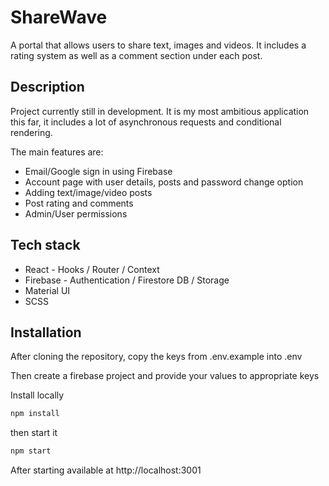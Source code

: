# ShareWave

A portal that allows users to share text, images and videos. It includes a rating system as well as a comment section under each post.

## Description

Project currently still in development. It is my most ambitious application this far, it includes a lot of asynchronous requests and conditional rendering.

The main features are:

- Email/Google sign in using Firebase
- Account page with user details, posts and password change option
- Adding text/image/video posts
- Post rating and comments
- Admin/User permissions

## Tech stack

- React - Hooks / Router / Context
- Firebase - Authentication / Firestore DB / Storage
- Material UI
- SCSS

## Installation
After cloning the repository, copy the keys from .env.example into .env

Then create a firebase project and provide your values to appropriate keys

Install locally
```sh
npm install
```
then start it

```sh
npm start
```
After starting available at http://localhost:3001
